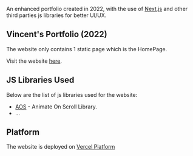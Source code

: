 An enhanced portfolio created in 2022, with the use of [Next.js](https://nextjs.org/) and other third parties js libraries for better UI/UX.

## Vincent's Portfolio (2022)

The website only contains 1 static page which is the HomePage.

Visit the website [here]().

## JS Libraries Used

Below are the list of js libraries used for the website:

- [AOS](https://michalsnik.github.io/aos/) - Animate On Scroll Library.
- ...

## Platform

The website is deployed on [Vercel Platform](https://vercel.com/)
